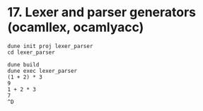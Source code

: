 # 17. Lexer and parser generators (ocamllex, ocamlyacc)

```shell
dune init proj lexer_parser
cd lexer_parser

dune build
dune exec lexer_parser
(1 + 2) * 3                         
9
1 + 2 * 3
7
^D
```